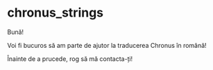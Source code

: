 chronus_strings
===============

Bună!

Voi fi bucuros să am parte de ajutor la traducerea Chronus în română!

Înainte de a prucede, rog să mă contacta-ți!

